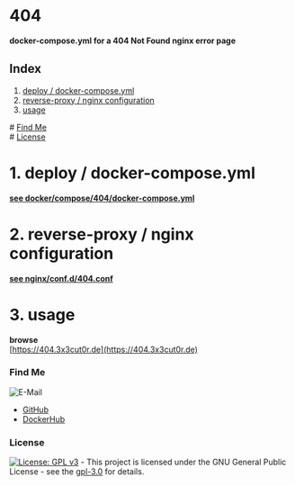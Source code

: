 # 404

**docker-compose.yml for a 404 Not Found nginx error page**

## Index

1. [deploy / docker-compose.yml](#deploy)
2. [reverse-proxy / nginx configuration](#reverse-proxy)
3. [usage](#usage)

\# [Find Me](#findme)  
\# [License](#license)

# 1. deploy / docker-compose.yml <a name="deploy"></a>

**[see docker/compose/404/docker-compose.yml](https://github.com/3x3cut0r/proxmox/blob/main/docker/compose/404/docker-compose.yml)**

# 2. reverse-proxy / nginx configuration <a name="reverse-proxy"></a>

**[see nginx/conf.d/404.conf](https://github.com/3x3cut0r/proxmox/blob/main/nginx/conf.d/404.conf)**

# 3. usage <a name="usage"></a>

**browse**  
[https://404.3x3cut0r.de](https://404.3x3cut0r.de)

### Find Me <a name="findme"></a>

![E-Mail](https://img.shields.io/badge/E--Mail-executor55%40gmx.de-red)

- [GitHub](https://github.com/3x3cut0r)
- [DockerHub](https://hub.docker.com/u/3x3cut0r)

### License <a name="license"></a>

[![License: GPL v3](https://img.shields.io/badge/License-GPLv3-blue.svg)](https://www.gnu.org/licenses/gpl-3.0) - This project is licensed under the GNU General Public License - see the [gpl-3.0](https://www.gnu.org/licenses/gpl-3.0.en.html) for details.
